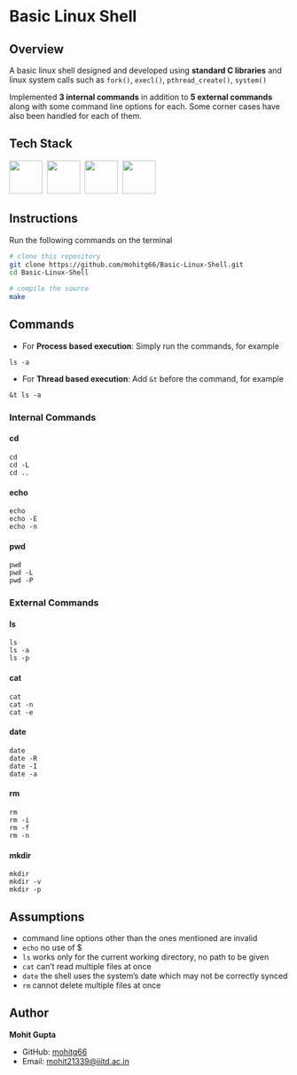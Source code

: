 # Basic Linux Shell

## Overview
A basic linux shell designed and developed using **standard C libraries** and linux system calls such as `fork()`, `execl()`, `pthread_create()`, `system()`

Implemented **3 internal commands** in addition to **5 external commands** along with some command line options for each. Some corner cases have also been handled for each of them.


## Tech Stack

<img height="60px" src="https://upload.wikimedia.org/wikipedia/commons/thumb/1/18/C_Programming_Language.svg/570px-C_Programming_Language.svg.png?20201031132917">&nbsp; <img height="60px" src="https://cdn.svgporn.com/logos/linux-tux.svg">&nbsp; <img height="60px" src="https://upload.wikimedia.org/wikipedia/commons/thumb/a/a5/Archlinux-icon-crystal-64.svg/120px-Archlinux-icon-crystal-64.svg.png?20221007043523">&nbsp; <img height="60px" src="https://logos-world.net/wp-content/uploads/2022/03/VMware-Logo-700x394.png">

 
## Instructions
Run the following commands on the terminal

```bash
# clone this repository
git clone https://github.com/mohitg66/Basic-Linux-Shell.git
cd Basic-Linux-Shell

# compile the source
make
```

## Commands

- For **Process based execution**: Simply run the commands, for example
<!-- ``` -->
`ls -a`
<!-- ``` -->

- For **Thread based execution**: Add  `&t` before the command, for example
```
&t ls -a
```


### Internal Commands
#### **cd**
```
cd
cd -L
cd ..
```

#### **echo**
```
echo
echo -E
echo -n
```

#### **pwd**
```
pwd
pwd -L
pwd -P
```

### External Commands
#### **ls**
```
ls
ls -a
ls -p
```

#### **cat**
```
cat
cat -n
cat -e
```

#### **date**
```
date
date -R
date -I
date -a
```

#### **rm**
```
rm
rm -i
rm -f
rm -n
```

#### **mkdir**
```
mkdir
mkdir -v
mkdir -p
```


## Assumptions
- command line options other than the ones mentioned are invalid
-  `echo` no use of $
- `ls` works only for the current working directory, no path to be given
- `cat` can’t read multiple files at once
- `date` the shell uses the system’s date which may not be correctly synced
- `rm` cannot delete multiple files at once


## Author

**Mohit Gupta**

- GitHub: [mohitg66](https://github.com/mohitg66/)
- Email: [mohit21339@iiitd.ac.in](mailto:mohit21339@iiitd.ac.in)
